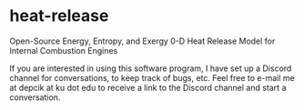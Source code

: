 # heat-release
Open-Source Energy, Entropy, and Exergy 0-D Heat Release Model for Internal Combustion Engines

If you are interested in using this software program, I have set up a Discord channel for conversations, to keep track of bugs, etc. Feel free to e-mail me at depcik at ku dot edu to receive a link to the Discord channel and start a conversation.
